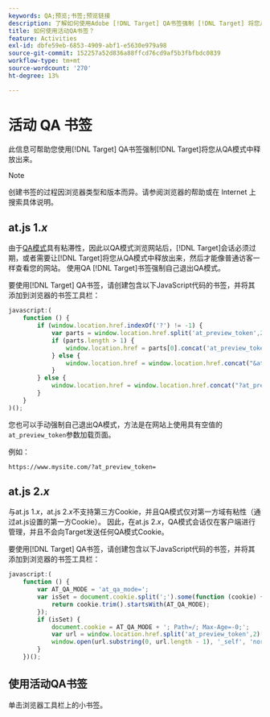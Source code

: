 ```yaml
---
keywords: QA;预览;书签;预览链接
description: 了解如何使用Adobe [!DNL Target] QA书签强制 [!DNL Target] 将您从QA模式中释放出来。
title: 如何使用活动QA书签？
feature: Activities
exl-id: dbfe59eb-6853-4909-abf1-e5630e979a98
source-git-commit: 152257a52d836a88ffcd76cd9af5b3fbfbdc0839
workflow-type: tm+mt
source-wordcount: '270'
ht-degree: 13%

---
```


# 活动 QA 书签

此信息可帮助您使用[!DNL Target] QA书签强制[!DNL Target]将您从QA模式中释放出来。

>[!NOTE]
>
>创建书签的过程因浏览器类型和版本而异。请参阅浏览器的帮助或在 Internet 上搜索具体说明。

## at.js 1.*x*

由于[QA模式](/help/main/c-activities/c-activity-qa/activity-qa.md)具有粘滞性，因此以QA模式浏览网站后，[!DNL Target]会话必须过期，或者需要让[!DNL Target]将您从QA模式中释放出来，然后才能像普通访客一样查看您的网站。 使用QA [!DNL Target]书签强制自己退出QA模式。

要使用[!DNL Target] QA书签，请创建包含以下JavaScript代码的书签，并将其添加到浏览器的书签工具栏：

```javascript
javascript:(
    function () {
        if (window.location.href.indexOf('?') != -1) {
            var parts = window.location.href.split('at_preview_token',2);
            if (parts.length > 1) {
                window.location.href = parts[0].concat('at_preview_token=');
            } else {
                window.location.href = window.location.href.concat("&at_preview_token=")
            }
        } else {
            window.location.href = window.location.href.concat("?at_preview_token=")
        }
    }
)();
```

您也可以手动强制自己退出QA模式，方法是在网站上使用具有空值的`at_preview_token`参数加载页面。

例如：

`https://www.mysite.com/?at_preview_token=`

## at.js 2.*x*

与at.js 1.*x*，at.js 2.*x*&#x200B;不支持第三方Cookie，并且QA模式仅对第一方域有粘性（通过at.js设置的第一方Cookie）。 因此，在at.js 2.*x*，QA模式会话仅在客户端进行管理，并且不会向Target发送任何QA模式Cookie。

要使用[!DNL Target] QA书签，请创建包含以下JavaScript代码的书签，并将其添加到浏览器的书签工具栏：

```javascript
javascript:(
    function () {
        var AT_QA_MODE = 'at_qa_mode=';
        var isSet = document.cookie.split(';').some(function (cookie) {
            return cookie.trim().startsWith(AT_QA_MODE);
        });
        if (isSet) {
            document.cookie = AT_QA_MODE + '; Path=/; Max-Age=-0;';
            var url = window.location.href.split('at_preview_token',2)[0];
            window.open(url.substring(0, url.length - 1), '_self', 'noreferrer');
        }
    })();
```

## 使用活动QA书签

单击浏览器工具栏上的小书签。
